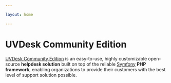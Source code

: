 ```yaml
---

layout: home

---
```


<h1>UVDesk Community Edition</h1>

[UVDesk Community Edition](https://www.uvdesk.com/) is an easy-to-use, highly customizable open-source **helpdesk solution** built on top of the reliable [Symfony](https://symfony.com/) **PHP framework**, enabling organizations to provide their customers with the best level of support solution possible.